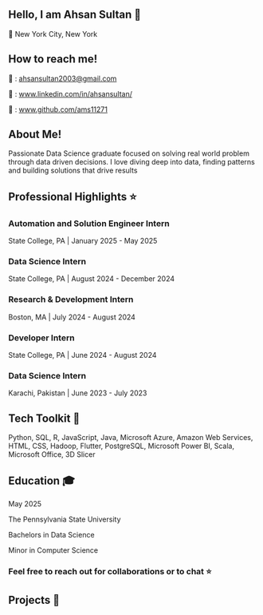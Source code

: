 ## Hello, I am Ahsan Sultan 👋

:round_pushpin: New York City, New York


## How to reach me!

:email: : ahsansultan2003@gmail.com

:link: : www.linkedin.com/in/ahsansultan/

🔗 : www.github.com/ams11271

## About Me!

Passionate Data Science graduate focused on solving real world problem through data driven decisions. I love diving deep into data, finding patterns and building solutions that drive results

## Professional Highlights :star:

### Automation and Solution Engineer Intern
State College, PA | January 2025 -  May 2025

### Data Science Intern
State College, PA | August 2024 - December 2024

### Research & Development Intern
Boston, MA | July 2024 - August 2024

### Developer Intern
State College, PA | June 2024 - August 2024

### Data Science Intern
Karachi, Pakistan | June 2023 - July 2023

## Tech Toolkit :toolbox:
Python, SQL, R, JavaScript, Java, Microsoft Azure, Amazon Web Services, HTML, CSS, Hadoop, Flutter, PostgreSQL, Microsoft Power BI, Scala, Microsoft Office, 3D Slicer

## Education 🎓

May 2025

The Pennsylvania State University

Bachelors in Data Science

Minor in Computer Science

### Feel free to reach out for collaborations or to chat :star:


## Projects :rocket:
